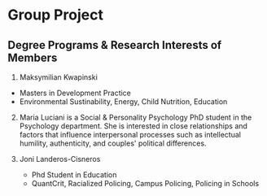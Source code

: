 
# Group Project

## Degree Programs & Research Interests of Members

1. Maksymilian Kwapinski
  - Masters in Development Practice
  - Environmental Sustinability, Energy, Child Nutrition, Education

2. Maria Luciani is a Social & Personality Psychology PhD student in the Psychology department. She is interested in close relationships and factors that influence interpersonal processes such as intellectual humility, authenticity, and couples' political differences.


3. Joni Landeros-Cisneros
    - Phd Student in Education
    - QuantCrit, Racialized Policing, Campus Policing, Policing in Schools
